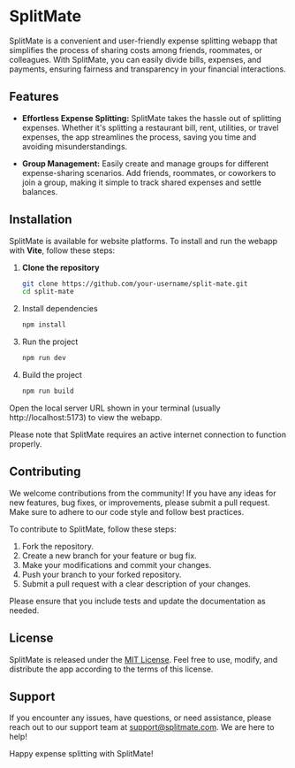 # SplitMate

SplitMate is a convenient and user-friendly expense splitting webapp that simplifies the process of sharing costs among friends, roommates, or colleagues. With SplitMate, you can easily divide bills, expenses, and payments, ensuring fairness and transparency in your financial interactions.

## Features

- **Effortless Expense Splitting:** SplitMate takes the hassle out of splitting expenses. Whether it's splitting a restaurant bill, rent, utilities, or travel expenses, the app streamlines the process, saving you time and avoiding misunderstandings.

- **Group Management:** Easily create and manage groups for different expense-sharing scenarios. Add friends, roommates, or coworkers to join a group, making it simple to track shared expenses and settle balances.

## Installation

SplitMate is available for website platforms. To install and run the webapp with **Vite**, follow these steps:

1. **Clone the repository**
   ```bash
   git clone https://github.com/your-username/split-mate.git
   cd split-mate

2. Install dependencies
   ```bash
   npm install

3. Run the project
    ```bash
    npm run dev

4. Build the project
    ```bash
    npm run build

Open the local server URL shown in your terminal (usually http://localhost:5173) to view the webapp.

Please note that SplitMate requires an active internet connection to function properly.

## Contributing

We welcome contributions from the community! If you have any ideas for new features, bug fixes, or improvements, please submit a pull request. Make sure to adhere to our code style and follow best practices.

To contribute to SplitMate, follow these steps:

1. Fork the repository.
2. Create a new branch for your feature or bug fix.
3. Make your modifications and commit your changes.
4. Push your branch to your forked repository.
5. Submit a pull request with a clear description of your changes.

Please ensure that you include tests and update the documentation as needed.

## License

SplitMate is released under the [MIT License](LICENSE). Feel free to use, modify, and distribute the app according to the terms of this license.

## Support

If you encounter any issues, have questions, or need assistance, please reach out to our support team at support@splitmate.com. We are here to help!

Happy expense splitting with SplitMate!
